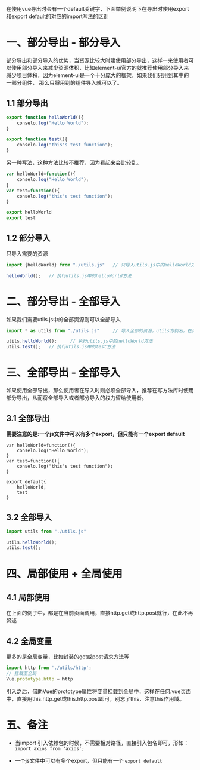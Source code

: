在使用vue导出时会有一个default关键字，下面举例说明下在导出时使用export和export default的对应的import写法的区别

# 一、部分导出 - 部分导入

部分导出和部分导入的优势，当资源比较大时建使用部分导出，这样一来使用者可以使用部分导入来减少资源体积，比如element-ui官方的就推荐使用部分导入来减少项目体积，因为element-ui是一个十分庞大的框架，如果我们只用到其中的一部分组件， 那么只将用到的组件导入就可以了。

## 1.1 部分导出

```js
export function helloWorld(){
    conselo.log("Hello World");
}

export function test(){
    conselo.log("this's test function");
}
```

另一种写法，这种方法比较不推荐，因为看起来会比较乱。

```js
var helloWorld=function(){
    conselo.log("Hello World");
}
var test=function(){
    conselo.log("this's test function");
}

export helloWorld
export test
```



## 1.2 部分导入

只导入需要的资源

```js
import {helloWorld} from "./utils.js" 	// 只导入utils.js中的helloWorld方法

helloWorld(); 	// 执行utils.js中的helloWorld方法
```



# 二、部分导出 - 全部导入

如果我们需要utils.js中的全部资源则可以全部导入

```js
import * as utils from "./utils.js"		// 导入全部的资源，utils为别名，在调用时使用

utils.helloWorld(); 	// 执行utils.js中的helloWorld方法
utils.test(); 	// 执行utils.js中的test方法
```



# 三、全部导出 - 全部导入

如果使用全部导出，那么使用者在导入时则必须全部导入，推荐在写方法库时使用部分导出，从而将全部导入或者部分导入的权力留给使用者。

## 3.1 全部导出

**需要注意的是:一个js文件中可以有多个export，但只能有一个export default**

```JS
var helloWorld=function(){
    conselo.log("Hello World");
}
var test=function(){
    conselo.log("this's test function");
}

export default{
    helloWorld,
    test
} 
```



## 3.2 全部导入

```js
import utils from "./utils.js"

utils.helloWorld();
utils.test();
```



# 四、局部使用 + 全局使用

## 4.1 局部使用

在上面的例子中，都是在当前页面调用，直接http.get或http.post就行，在此不再赘述

## 4.2 全局变量

更多的是全局变量，比如封装的get或post请求方法等

```js
import http from './utils/http';
// 挂载至全局
Vue.prototype.http = http
```

引入之后，借助Vue的prototype属性将变量挂载到全局中，这样在任何.vue页面中，直接用this.http.get或this.http.post即可，别忘了this，注意this作用域。



# 五、备注

* 当import 引入依赖包的时候，不需要相对路径，直接引入包名即可，形如：`import axios from ‘axios’;`

* 一个js文件中可以有多个export，但只能有一个 `export default`













